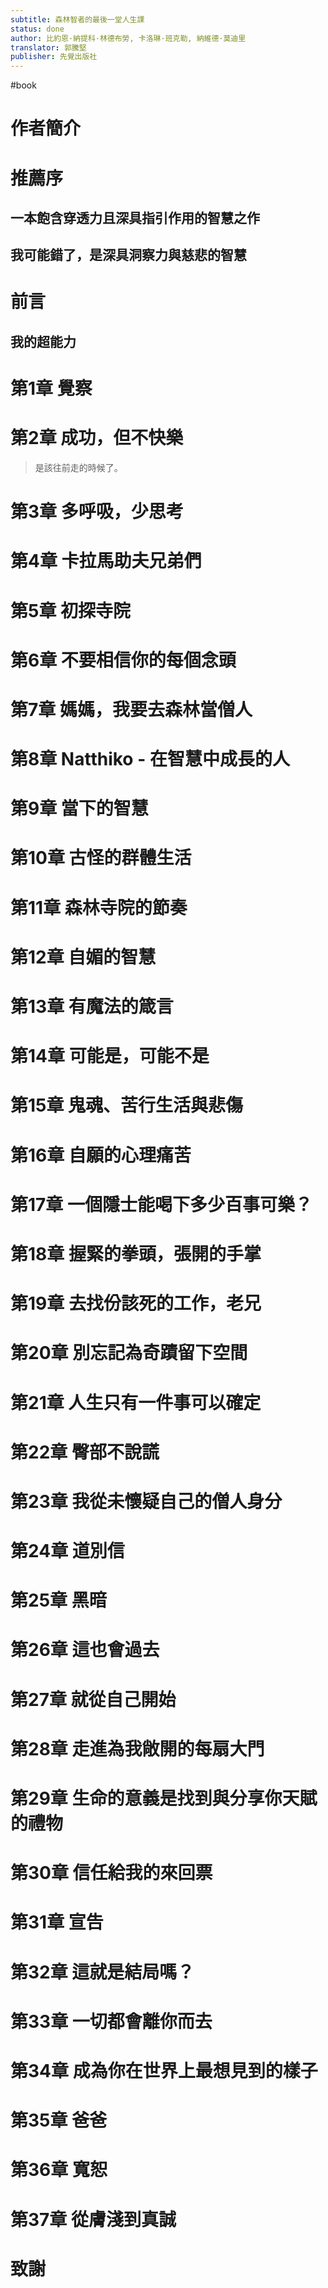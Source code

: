 ```yaml
---
subtitle: 森林智者的最後一堂人生課
status: done
author: 比約恩·納提科·林德布勞, 卡洛琳·班克勒, 納維德·莫迪里
translator: 郭騰堅
publisher: 先覺出版社
---
```

#book 

# 作者簡介

# 推薦序

## 一本飽含穿透力且深具指引作用的智慧之作

## 我可能錯了，是深具洞察力與慈悲的智慧

# 前言

## 我的超能力

# 第1章 覺察

# 第2章 成功，但不快樂

> 是該往前走的時候了。

# 第3章 多呼吸，少思考

# 第4章 卡拉馬助夫兄弟們

# 第5章 初探寺院

# 第6章 不要相信你的每個念頭

# 第7章 媽媽，我要去森林當僧人

# 第8章 Natthiko - 在智慧中成長的人

# 第9章 當下的智慧

# 第10章 古怪的群體生活

# 第11章 森林寺院的節奏

# 第12章 自媚的智慧

# 第13章 有魔法的箴言

# 第14章 可能是，可能不是

# 第15章 鬼魂、苦行生活與悲傷

# 第16章 自願的心理痛苦

# 第17章 一個隱士能喝下多少百事可樂？

# 第18章 握緊的拳頭，張開的手掌

# 第19章 去找份該死的工作，老兄

# 第20章 別忘記為奇蹟留下空間

# 第21章 人生只有一件事可以確定

# 第22章 臀部不說謊

# 第23章 我從未懷疑自己的僧人身分

# 第24章 道別信

# 第25章 黑暗

# 第26章 這也會過去

# 第27章 就從自己開始

# 第28章 走進為我敞開的每扇大門

# 第29章 生命的意義是找到與分享你天賦的禮物

# 第30章 信任給我的來回票

# 第31章 宣告

# 第32章 這就是結局嗎？

# 第33章 一切都會離你而去

# 第34章 成為你在世界上最想見到的樣子

# 第35章 爸爸

# 第36章 寬恕

# 第37章 從膚淺到真誠

# 致謝
